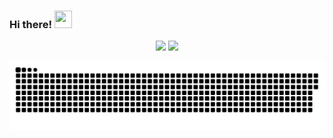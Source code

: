 ### Hi there! <img src="https://user-images.githubusercontent.com/42378118/110234147-e3259600-7f4e-11eb-95be-0c4047144dea.gif" width="28" height="28" />

<div align="center">
<img height="190em" src="https://github-readme-stats.vercel.app/api?username=icozonac&show_icons=true&theme=radical"/>
<img height="190em" src="https://github-readme-stats.vercel.app/api/top-langs/?username=icozonac&layout=compact&theme=radical"/>
</div>

![Snake animation](https://github.com/icozonac/icozonac/blob/output/github-contribution-grid-snake.svg)


